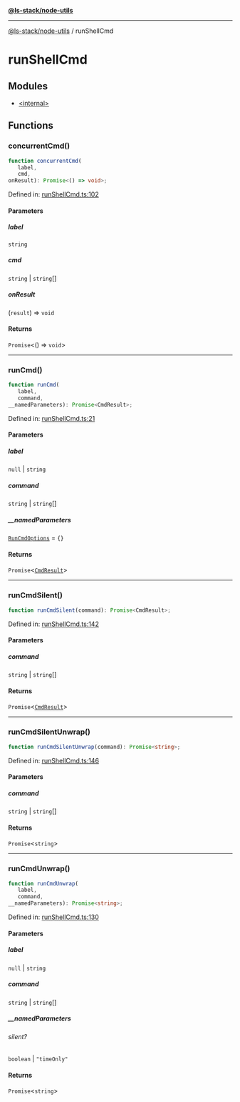 [**@ls-stack/node-utils**](../README.md)

***

[@ls-stack/node-utils](../modules.md) / runShellCmd

# runShellCmd

## Modules

- [\<internal\>](-internal-.md)

## Functions

### concurrentCmd()

```ts
function concurrentCmd(
   label, 
   cmd, 
onResult): Promise<() => void>;
```

Defined in: [runShellCmd.ts:102](https://github.com/lucasols/utils/blob/main/packages/node-utils/src/runShellCmd.ts#L102)

#### Parameters

##### label

`string`

##### cmd

`string` | `string`[]

##### onResult

(`result`) => `void`

#### Returns

`Promise`\<() => `void`\>

***

### runCmd()

```ts
function runCmd(
   label, 
   command, 
__namedParameters): Promise<CmdResult>;
```

Defined in: [runShellCmd.ts:21](https://github.com/lucasols/utils/blob/main/packages/node-utils/src/runShellCmd.ts#L21)

#### Parameters

##### label

`null` | `string`

##### command

`string` | `string`[]

##### \_\_namedParameters

[`RunCmdOptions`](-internal-.md#runcmdoptions) = `{}`

#### Returns

`Promise`\<[`CmdResult`](-internal-.md#cmdresult)\>

***

### runCmdSilent()

```ts
function runCmdSilent(command): Promise<CmdResult>;
```

Defined in: [runShellCmd.ts:142](https://github.com/lucasols/utils/blob/main/packages/node-utils/src/runShellCmd.ts#L142)

#### Parameters

##### command

`string` | `string`[]

#### Returns

`Promise`\<[`CmdResult`](-internal-.md#cmdresult)\>

***

### runCmdSilentUnwrap()

```ts
function runCmdSilentUnwrap(command): Promise<string>;
```

Defined in: [runShellCmd.ts:146](https://github.com/lucasols/utils/blob/main/packages/node-utils/src/runShellCmd.ts#L146)

#### Parameters

##### command

`string` | `string`[]

#### Returns

`Promise`\<`string`\>

***

### runCmdUnwrap()

```ts
function runCmdUnwrap(
   label, 
   command, 
__namedParameters): Promise<string>;
```

Defined in: [runShellCmd.ts:130](https://github.com/lucasols/utils/blob/main/packages/node-utils/src/runShellCmd.ts#L130)

#### Parameters

##### label

`null` | `string`

##### command

`string` | `string`[]

##### \_\_namedParameters

###### silent?

`boolean` \| `"timeOnly"`

#### Returns

`Promise`\<`string`\>
